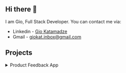 ## Hi there 👋

I am Gio, Full Stack Developer. You can contact me via:
- Linkedin - [Gio Katamadze](https://www.linkedin.com/in/gio-katamadze-a409931a7)
- Gmail - giokat.inbox@gmail.com

## Projects

<details>
<summary>Product Feedback App</summary>

### Links
- Live Site URL: [Live](https://vocal-paprenjak-6f9f8e.netlify.app/)
- Frontend URL: [GitHub Code](https://github.com/GioKatamadze/Product-feedback-app-front)
- Backend URL: [GitHub Code](https://github.com/GioKatamadze/Product-feedback-app-API)

### Built with
- React JS
- Node JS
- Express/Rest API
- js/jsx/yaml
- Tailwind
- Redux
- Swagger
- MongoDB
- Mongoose
- Joi validation

![Design preview for the Product feedback app](./images/Product-Feedback-App.jpg)
</details>



